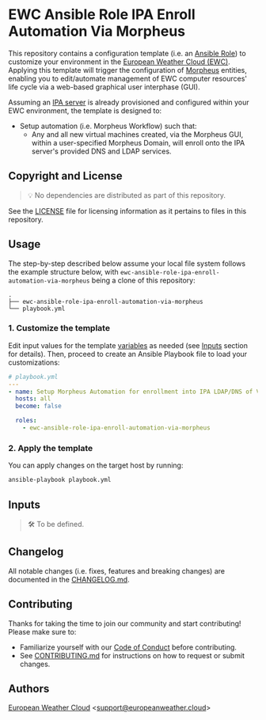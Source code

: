 # EWC Ansible Role IPA Enroll Automation Via Morpheus

This repository contains a configuration template 
(i.e. an [Ansible Role](https://docs.ansible.com/ansible/latest/playbook_guide/playbooks_reuse_roles.html)) 
to customize your environment in the
[European Weather Cloud (EWC)](https://europeanweather.cloud/).
Applying this template will trigger the configuration of [Morpheus](https://morpheusdata.com/) 
entities, enabling you to edit/automate management of EWC computer resources'
life cycle via a web-based graphical user interphase (GUI).

Assuming an [IPA server](https://www.freeipa.org/) is already provisioned 
and configured within your EWC environment, the template is designed to:
* Setup automation (i.e. Morpheus Workflow) such that:
  * Any and all new virtual machines created, via the Morpheus GUI, within
  a user-specified Morpheus Domain, will enroll onto the IPA server's
  provided DNS and LDAP services.


## Copyright and License
>💡 No dependencies are distributed as part of this repository.

See the [LICENSE](./LICENSE) file for licensing information as it pertains to
files in this repository.

## Usage

The step-by-step described below assume your local file system follows the 
example structure below, with 
`ewc-ansible-role-ipa-enroll-automation-via-morpheus` being a clone of this
repository:
```
.
├── ewc-ansible-role-ipa-enroll-automation-via-morpheus
└── playbook.yml
```

### 1. Customize the template

Edit input values for the template [variables](./vars/main.yml) as needed (see
[Inputs](#inputs) section for details).
Then, proceed to create an Ansible Playbook file to load your customizations: 

```yaml
# playbook.yml
---
- name: Setup Morpheus Automation for enrollment into IPA LDAP/DNS of VMs upon provisioning
  hosts: all
  become: false

  roles:
    - ewc-ansible-role-ipa-enroll-automation-via-morpheus

```

### 2. Apply the template


You can apply changes on the target host by running:
```bash
ansible-playbook playbook.yml
```

## Inputs
> 🛠️ To be defined.

## Changelog
All notable changes (i.e. fixes, features and breaking changes) are documented 
in the [CHANGELOG.md](./CHANGELOG.md).

## Contributing

Thanks for taking the time to join our community and start contributing!
Please make sure to:
* Familiarize yourself with our [Code of Conduct](./CODE_OF_CONDUCT.md) before 
contributing.
* See [CONTRIBUTING.md](./CONTRIBUTING.md) for instructions on how to request 
or submit changes.

## Authors

[European Weather Cloud](http://support.europeanweather.cloud/) 
<[support@europeanweather.cloud](mailto:support@europeanweather.cloud)>
